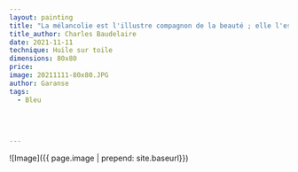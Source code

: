 ```yaml
---
layout: painting
title: "La mélancolie est l'illustre compagnon de la beauté ; elle l'est si bien que je ne peux concevoir aucune beauté qui ne porte en elle sa tristesse."  
title_author: Charles Baudelaire 
date: 2021-11-11
technique: Huile sur toile
dimensions: 80x80 
price: 
image: 20211111-80x80.JPG
author: Garanse
tags:
  - Bleu
  
  
  
  
---
```

![Image]({{ page.image | prepend: site.baseurl}})

